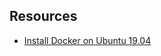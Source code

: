 ## Resources

- [Install Docker on Ubuntu 19.04](https://medium.com/@Grigorkh/how-to-install-docker-on-ubuntu-19-04-7ccfeda5935)
